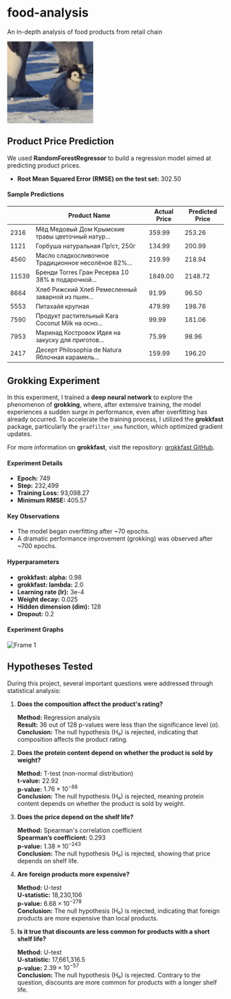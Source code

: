 # food-analysis
An in-depth analysis of food products from retail chain 

<img src='https://github.com/grafstor/food-analysis/blob/main/media/penguin.gif?raw=true' align='center' width="200px">

## Product Price Prediction

We used **RandomForestRegressor** to build a regression model aimed at predicting product prices.
- **Root Mean Squared Error (RMSE) on the test set:** 302.50
#### Sample Predictions

|       | Product Name                                        | Actual Price | Predicted Price |
| ----- | --------------------------------------------------- | ------------ | --------------- |
| 2316  | Мёд Медовый Дом Крымские травы цветочный натур...   | 359.99       | 253.26          |
| 1121  | Горбуша натуральная Пр!ст, 250г                     | 134.99       | 200.99          |
| 4560  | Масло сладкосливочное Традиционное несолёное 82%... | 219.99       | 218.94          |
| 11539 | Бренди Torres Гран Ресерва 10 38% в подарочной...   | 1849.00      | 2148.72         |
| 8664  | Хлеб Рижский Хлеб Ремесленный заварной из пшен...   | 91.99        | 96.50           |
| 5553  | Питахайя крупная                                    | 479.99       | 198.76          |
| 7590  | Продукт растительный Kara Coconut Milk на осно...   | 99.99        | 181.06          |
| 7953  | Маринад Костровок Идея на закуску для приготов...   | 75.99        | 98.96           |
| 2417  | Десерт Philosophia de Natura Яблочная карамель...   | 159.99       | 196.20          |

## Grokking Experiment

In this experiment, I trained a **deep neural network** to explore the phenomenon of **grokking**, where, after extensive training, the model experiences a sudden surge in performance, even after overfitting has already occurred. To accelerate the training process, I utilized the **grokkfast** package, particularly the `gradfilter_ema` function, which optimized gradient updates.

For more information on **grokkfast**, visit the repository: [grokkfast GitHub](https://github.com/ironjr/grokfast).

#### Experiment Details

- **Epoch:** 749
- **Step:** 232,499
- **Training Loss:** 93,098.27
- **Minimum RMSE:** 405.57

#### Key Observations

- The model began overfitting after ~70 epochs.
- A dramatic performance improvement (grokking) was observed after ~700 epochs.

#### Hyperparameters

- **grokkfast: alpha:** 0.98
- **grokkfast: lambda:** 2.0
- **Learning rate (lr):** 3e-4
- **Weight decay:** 0.025
- **Hidden dimension (dim):** 128
- **Dropout:** 0.2

#### Experiment Graphs
![Frame 1](https://github.com/user-attachments/assets/967cd5b0-93aa-4ebb-97ac-180e620efc8b)



## Hypotheses Tested

During this project, several important questions were addressed through statistical analysis:

1. **Does the composition affect the product's rating?**

   **Method:** Regression analysis  
   **Result:** 36 out of 128 p-values were less than the significance level ($\alpha$).  
   **Conclusion:** The null hypothesis (H₀) is rejected, indicating that composition affects the product rating.

2. **Does the protein content depend on whether the product is sold by weight?**

   **Method:** T-test (non-normal distribution)  
   **t-value:** 22.92  
   **p-value:** $1.76 \times 10^{-88}$  
   **Conclusion:** The null hypothesis (H₀) is rejected, meaning protein content depends on whether the product is sold by weight.

3. **Does the price depend on the shelf life?**

   **Method:** Spearman's correlation coefficient\
   **Spearman’s coefficient:** 0.293  
   **p-value:** $1.38 \times 10^{-243}$  
   **Conclusion:** The null hypothesis (H₀) is rejected, showing that price depends on shelf life.

4. **Are foreign products more expensive?**

   **Method:** U-test\
   **U-statistic:** 18,230,106  
   **p-value:** $6.68 \times 10^{-278}$  
   **Conclusion:** The null hypothesis (H₀) is rejected, indicating that foreign products are more expensive than local products.

5. **Is it true that discounts are less common for products with a short shelf life?**

   **Method:** U-test  
   **U-statistic:** 17,661,316.5  
   **p-value:** $2.39 \times 10^{-57}$  
   **Conclusion:** The null hypothesis (H₀) is rejected. Contrary to the question, discounts are more common for products with a longer shelf life.

